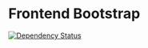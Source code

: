 Frontend Bootstrap
==================

[![Dependency Status](https://www.versioneye.com/user/projects/578142e16e9793000aa405f7/badge.svg?style=flat-square)](https://www.versioneye.com/user/projects/578142e16e9793000aa405f7)